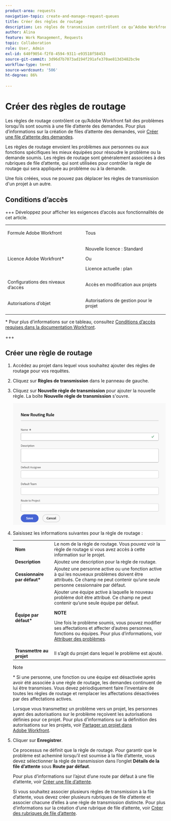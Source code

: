 ```yaml
---
product-area: requests
navigation-topic: create-and-manage-request-queues
title: Créer des règles de routage
description: Les règles de transmission contrôlent ce qu’Adobe Workfront fait des problèmes lorsqu’ils sont envoyés à une file d’attente des demandes.
author: Alina
feature: Work Management, Requests
topic: Collaboration
role: User, Admin
exl-id: 640f9054-f2f8-4594-9311-e93518f58453
source-git-commit: 3d96d7b7073ad194f291afe370ae813d3482bc9e
workflow-type: tm+mt
source-wordcount: '506'
ht-degree: 86%

---
```


# Créer des règles de routage

<!-- Audited: 12/2023 -->

Les règles de routage contrôlent ce qu’Adobe Workfront fait des problèmes lorsqu’ils sont soumis à une file d’attente des demandes. Pour plus d’informations sur la création de files d’attente des demandes, voir [Créer une file d’attente des demandes](../../../manage-work/requests/create-and-manage-request-queues/create-request-queue.md).

Les règles de routage envoient les problèmes aux personnes ou aux fonctions spécifiques les mieux équipées pour résoudre le problème ou la demande soumis. Les règles de routage sont généralement associées à des rubriques de file d’attente, qui sont utilisées pour contrôler la règle de routage qui sera appliquée au problème ou à la demande.

Une fois créées, vous ne pouvez pas déplacer les règles de transmission d&#39;un projet à un autre.

## Conditions d’accès

+++ Développez pour afficher les exigences d’accès aux fonctionnalités de cet article.

<table style="table-layout:auto"> 
 <col> 
 <col> 
 <tbody> 
  <tr> 
   <td role="rowheader"><p>Formule Adobe Workfront</p></td> 
   <td> <p>Tous </p> </td> 
  </tr> 
  <tr> 
   <td role="rowheader">Licence Adobe Workfront*</td> 
   <td> <p>Nouvelle licence : Standard </p> 
   Ou
   <p>Licence actuelle : plan </p> </td> 
  </tr> 
  <tr> 
   <td role="rowheader">Configurations des niveaux d’accès</td> 
   <td> <p>Accès en modification aux projets</p> </td> 
  </tr> 
  <tr> 
   <td role="rowheader">Autorisations d’objet</td> 
   <td> <p> Autorisations de gestion pour le projet</p> </td> 
  </tr> 
 </tbody> 
</table>

* Pour plus d’informations sur ce tableau, consultez [Conditions d’accès requises dans la documentation Workfront](/help/quicksilver/administration-and-setup/add-users/access-levels-and-object-permissions/access-level-requirements-in-documentation.md).

+++

## Créer une règle de routage

1. Accédez au projet dans lequel vous souhaitez ajouter des règles de routage pour vos requêtes.
1. Cliquez sur **Règles de transmission** dans le panneau de gauche.
1. Cliquez sur **Nouvelle règle de transmission** pour ajouter la nouvelle règle. La boîte **Nouvelle règle de transmission** s&#39;ouvre.

   ![Zone Nouvelle règle de routage](assets/new-routing-rule-box.png)
1. Saisissez les informations suivantes pour la règle de routage :

   <table style="table-layout:auto"> 
    <col> 
    <col> 
    <thead> 
     </thead> 
    <tbody> 
     <tr> 
      <td role="rowheader"><strong>Nom</strong> </td> 
      <td>Le nom de la règle de routage. Vous pouvez voir la règle de routage si vous avez accès à cette information sur le projet.</td> 
     </tr> 
     <tr> 
      <td role="rowheader"><strong>Description</strong> </td> 
      <td>Ajoutez une description pour la règle de routage.</td> 
     </tr> 
     <tr> 
      <td role="rowheader"><strong>Cessionnaire par défaut*</strong> </td> 
      <td>Ajoutez une personne active ou une fonction active à qui les nouveaux problèmes doivent être attribués. Ce champ ne peut contenir qu’une seule personne cessionnaire par défaut. </td> 
     </tr> 
     <tr> 
      <td role="rowheader"><strong>Équipe par défaut*</strong> </td> 
      <td>Ajouter une équipe active à laquelle le nouveau problème doit être attribué. Ce champ ne peut contenir qu’une seule équipe par défaut.

   <p><b>NOTE</b></p>

   Une fois le problème soumis, vous pouvez modifier ses affectations et affecter d’autres personnes, fonctions ou équipes. Pour plus d’informations, voir <a href="../../../manage-work/issues/manage-issues/assign-issues.md">Attribuer des problèmes</a>.

   </td> 
     </tr> 
     <tr> 
      <td role="rowheader"><strong>Transmettre au projet</strong> </td> 
      <td>Il s’agit du projet dans lequel le problème est ajouté.</td> 
     </tr> 
    </tbody> 
   </table>

   >[!NOTE]
   >
   >* Si une personne, une fonction ou une équipe est désactivée après avoir été associée à une règle de routage, les demandes continuent de lui être transmises. Vous devez périodiquement faire l’inventaire de toutes les règles de routage et remplacer les affectations désactivées par des affectations actives.

   Lorsque vous transmettez un problème vers un projet, les personnes ayant des autorisations sur le problème reçoivent les autorisations définies pour ce projet. Pour plus d’informations sur la définition des autorisations sur les projets, voir [Partager un projet dans Adobe Workfront](../../../workfront-basics/grant-and-request-access-to-objects/share-a-project.md).

1. Cliquer sur **Enregistrer**.

   Ce processus ne définit que la règle de routage. Pour garantir que le problème est acheminé lorsqu’il est soumise à la file d’attente, vous devez sélectionner la règle de transmission dans l’onglet **Détails de la file d’attente** sous **Route par défaut**.

   Pour plus d’informations sur l’ajout d’une route par défaut à une file d’attente, voir [Créer une file d’attente](../../../manage-work/requests/create-and-manage-request-queues/create-request-queue.md).

   Si vous souhaitez associer plusieurs règles de transmission à la file d’attente, vous devez créer plusieurs rubriques de file d’attente et associer chacune d’elles à une règle de transmission distincte. Pour plus d’informations sur la création d’une rubrique de file d’attente, voir [Créer des rubriques de file d’attente](../../../manage-work/requests/create-and-manage-request-queues/create-queue-topics.md).
